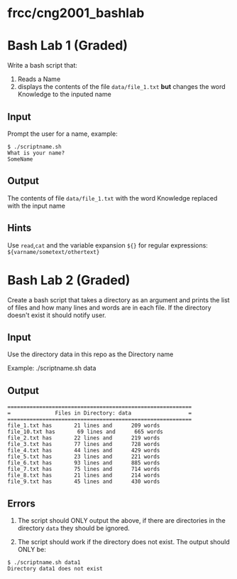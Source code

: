 # frcc/cng2001_bashlab


# Bash Lab 1 (Graded)

Write a bash script that:

1.  Reads a Name
2.  displays the contents of the file `data/file_1.txt` **but** changes the word Knowledge to the inputed name

## Input
Prompt the user for a name, example: 
```
$ ./scriptname.sh
What is your name?
SomeName
```
## Output
The contents of file `data/file_1.txt` with the word Knowledge replaced with the input name	

## Hints

Use `read`,`cat` and the variable expansion `${}` for regular expressions: `${varname/sometext/othertext}`

# Bash Lab 2 (Graded)

Create a bash script that takes a directory as an argument and prints the list of files and how many lines and words are in each file. If the directory doesn't exist it should notify user.

## Input

Use the directory data in this repo as the Directory name

Example: 
./scriptname.sh data

## Output
```
==========================================================
=              Files in Directory: data                  =
==========================================================
file_1.txt has       21 lines and      209 words
file_10.txt has       69 lines and      665 words
file_2.txt has       22 lines and      219 words
file_3.txt has       77 lines and      728 words
file_4.txt has       44 lines and      429 words
file_5.txt has       23 lines and      221 words
file_6.txt has       93 lines and      885 words
file_7.txt has       75 lines and      714 words
file_8.txt has       21 lines and      214 words
file_9.txt has       45 lines and      430 words
```
## Errors
1. The script should ONLY output the above, if there are directories in the directory `data` they should be ignored.

2. The script should work if the directory does not exist. The output should ONLY be:

```
$ ./scriptname.sh data1
Directory data1 does not exist
```
